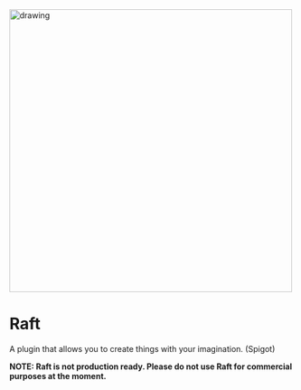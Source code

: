 <img src="https://user-images.githubusercontent.com/69663458/194954417-9a24dacc-0efe-4d7c-a065-5f6cf027d37e.png" alt="drawing" width="500"/>

# Raft
A plugin that allows you to create things with your imagination. (Spigot)

**NOTE: Raft is not production ready. Please do not use Raft for commercial purposes at the moment.**

